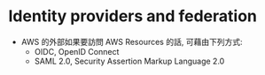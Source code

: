 

# Identity providers and federation

- AWS 的外部如果要訪問 AWS Resources 的話, 可藉由下列方式:
    - OIDC, OpenID Connect
    - SAML 2.0, Security Assertion Markup Language 2.0
